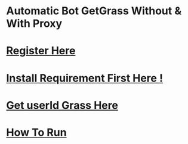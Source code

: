 # Automatic Bot GetGrass Without & With Proxy
# [Register Here](https://app.getgrass.io/register/?referralCode=fIp-ogmECoJZhIN)
# [Install Requirement First Here !](https://github.com/ylasgamers/getgrass/blob/main/Requirements.md)
# [Get userId Grass Here](https://github.com/ylasgamers/getgrass/blob/main/geruserid.md)
# [How To Run](https://github.com/ylasgamers/getgrass/blob/main/howrun.md)
